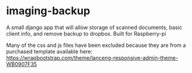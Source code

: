 # imaging-backup
A small django app that will allow storage of scanned documents, basic client info, and remove backup to dropbox. Built for Raspberry-pi

Many of the css and js files have been excluded because they are from a purchased template available here: https://wrapbootstrap.com/theme/lanceng-responsive-admin-theme-WB0907F35